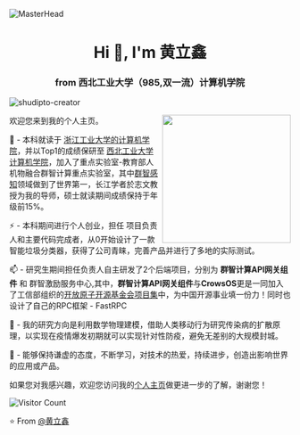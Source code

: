 

<!--
**JoelEmbiiddddd/JoelEmbiiddddd** is a ✨ _special_ ✨ repository because its `README.md` (this file) appears on your GitHub profile.

Here are some ideas to get you started:

## Hi there 👋

- 🔭 I’m currently working on ...
- 🌱 I’m currently learning ...
- 👯 I’m looking to collaborate on ...
- 🤔 I’m looking for help with ...
- 💬 Ask me about ...
- 📫 How to reach me: ...
- 😄 Pronouns: ...
- ⚡ Fun fact: ...
-->

![MasterHead](./image/2000_600px-1687270879623-3.gif)

<h1 align="center">Hi 👋, I'm 黄立鑫</h1>
<h3 align="center">from 西北工业大学（985,双一流）计算机学院</h3>

<p align="left"> <img src="https://komarev.com/ghpvc/?username=shudipto-creator&label=Profile%20views&color=0e75b6&style=flat" alt="shudipto-creator" /> </p>

<img align='right' src="https://media.giphy.com/media/M9gbBd9nbDrOTu1Mqx/giphy.gif" width="230"> 

欢迎您来到我的个人主页。

🌱 - 本科就读于 [浙江工业大学的计算机学院]()，并以Top1的成绩保研至 [西北工业大学计算机学院]()，加入了重点实验室-教育部人机物融合群智计算重点实验室，其中[群智感知](https://baijiahao.baidu.com/s?id=1649635169436352063&wfr=spider&for=pc)领域做到了世界第一，长江学者於志文教授为我的导师，硕士就读期间成绩保持于年级前15%。

⚡ - 本科期间进行个人创业，担任 项目负责人和主要代码完成者，从0开始设计了一款智能垃圾分类器，获得了公司青睐，完善产品并进行了多地的实际测试。

📫 - 研究生期间担任负责人自主研发了2个后端项目，分别为 **群智计算API网关组件** 和 群智激励服务中心,其中，**群智计算API网关组件**与**CrowsOS**更是一同加入了工信部组织的[开放原子开源基金会项目集](https://www.openatom.org/)中，为中国开源事业填一份力！同时也设计了自己的RPC框架 - FastRPC

🔭 - 我的研究方向是利用数学物理建模，借助人类移动行为研究传染病的扩散原理，以实现在疫情爆发初期就可以实现针对性防疫，避免无差别的大规模封城。

🚀 - 能够保持谦虚的态度，不断学习，对技术的热爱，持续进步，创造出影响世界的应用或产品。

 如果您对我感兴趣，欢迎您访问我的[个人主页](https://huanglixin.netlify.app/)做更进一步的了解，谢谢您！

![Visitor Count](https://profile-counter.glitch.me/Christmas/count.svg)

:star: From [@黄立鑫](https://huanglixin.netlify.app/)
